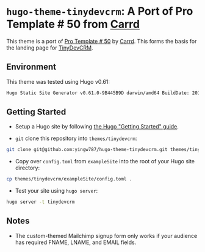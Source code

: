 # `hugo-theme-tinydevcrm`: A Port of Pro Template # 50 from [Carrd](https://carrd.co)

This theme is a port of [Pro Template # 50](https://template50.carrd.co) by
[Carrd](https://caard.co). This forms the basis for the landing page for
[TinyDevCRM](https://tinydevcrm.com).

## Environment

This theme was tested using Hugo v0.61:

```bash
Hugo Static Site Generator v0.61.0-9B445B9D darwin/amd64 BuildDate: 2019-12-11T08:26:39Z
```

## Getting Started

- Setup a Hugo site by following [the Hugo "Getting Started"
  guide](https://gohugo.io/getting-started/).

- `git` clone this repository into `themes/tinydevcrm`:

```bash
git clone git@github.com:yingw787/hugo-theme-tinydevcrm.git themes/tinydevcrm
```

- Copy over `config.toml` from `exampleSite` into the root of your Hugo site
  directory:

```bash
cp themes/tinydevcrm/exampleSite/config.toml .
```

- Test your site using `hugo server`:

```bash
hugo server -t tinydevcrm
```

## Notes

- The custom-themed Mailchimp signup form only works if your audience has
  required FNAME, LNAME, and EMAIL fields.
